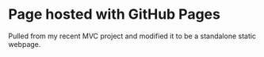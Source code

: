 # Page hosted with GitHub Pages

Pulled from my recent MVC project and modified it to be a standalone static webpage.

